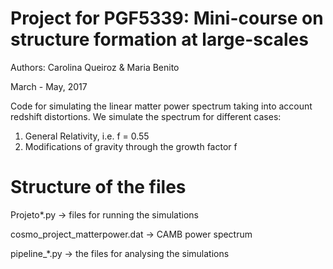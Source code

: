 # Project for PGF5339: Mini-course on structure formation at large-scales 
   
   Authors: Carolina Queiroz & Maria Benito 
   
   March - May, 2017   
   
   Code for simulating the linear matter power spectrum taking into account redshift distortions.
   We simulate the spectrum for different cases:
   1) General Relativity, i.e. f = 0.55
   2) Modifications of gravity through the growth factor f
   
   # Structure of the files
   Projeto*.py   -> files for running the simulations
   
   cosmo_project_matterpower.dat -> CAMB power spectrum
   
   pipeline_*.py -> the files for analysing the simulations
   
   
